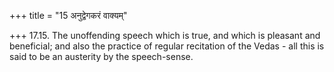 +++
title = "15 अनुद्वेगकरं वाक्यम्"

+++
17.15. The unoffending speech which is true, and which is pleasant and
beneficial; and also the practice of regular recitation of the Vedas -
all this is said to be an austerity by the speech-sense.
